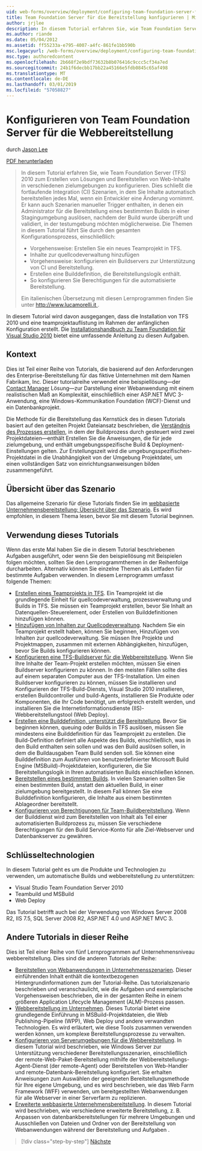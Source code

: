 ```yaml
---
uid: web-forms/overview/deployment/configuring-team-foundation-server-for-web-deployment/configuring-team-foundation-server-for-web-deployment
title: Team Foundation Server für die Bereitstellung konfigurieren | Microsoft-Dokumentation
author: jrjlee
description: In diesem Tutorial erfahren Sie, wie Team Foundation Server (TFS) 2010 zum Erstellen von Lösungen und Bereitstellen von Web-Inhalte in verschiedenen zielumgebungen zu konfigurieren. Dies...
ms.author: riande
ms.date: 05/04/2012
ms.assetid: ff55233a-e795-4007-a4fc-861fe1bb590b
msc.legacyurl: /web-forms/overview/deployment/configuring-team-foundation-server-for-web-deployment/configuring-team-foundation-server-for-web-deployment
msc.type: authoredcontent
ms.openlocfilehash: 2b668f2e9bdf73632b8b076416c9ccc5cf34a7ed
ms.sourcegitcommit: 24b1f6decbb17bb22a45166e5fdb0845c65af498
ms.translationtype: MT
ms.contentlocale: de-DE
ms.lasthandoff: 03/01/2019
ms.locfileid: "57058827"
---
```

<a name="configuring-team-foundation-server-for-web-deployment"></a>Konfigurieren von Team Foundation Server für die Webbereitstellung
====================
durch [Jason Lee](https://github.com/jrjlee)

[PDF herunterladen](https://msdnshared.blob.core.windows.net/media/MSDNBlogsFS/prod.evol.blogs.msdn.com/CommunityServer.Blogs.Components.WeblogFiles/00/00/00/63/56/8130.DeployingWebAppsInEnterpriseScenarios.pdf)

> In diesem Tutorial erfahren Sie, wie Team Foundation Server (TFS) 2010 zum Erstellen von Lösungen und Bereitstellen von Web-Inhalte in verschiedenen zielumgebungen zu konfigurieren. Dies schließt die fortlaufende Integration (CI) Szenarien, in dem Sie Inhalte automatisch bereitstellen jedes Mal, wenn ein Entwickler eine Änderung vornimmt. Er kann auch Szenarien manueller Trigger enthalten, in denen ein Administrator für die Bereitstellung eines bestimmten Builds in einer Stagingumgebung auslösen, nachdem der Build wurde überprüft und validiert, in der testumgebung möchten möglicherweise. Die Themen in diesem Tutorial führt Sie durch den gesamten Konfigurationsprozess, einschließlich:
> 
> - Vorgehensweise: Erstellen Sie ein neues Teamprojekt in TFS.
> - Inhalte zur quellcodeverwaltung hinzufügen
> - Vorgehensweise: konfigurieren ein Buildservers zur Unterstützung von CI und Bereitstellung.
> - Erstellen eine Builddefinition, die Bereitstellungslogik enthält.
> - So konfigurieren Sie Berechtigungen für die automatisierte Bereitstellung.
> 
> Ein italienischen Übersetzung mit diesen Lernprogrammen finden Sie unter [ http://www.lucamorelli.it ](http://www.lucamorelli.it).


In diesem Tutorial wird davon ausgegangen, dass die Installation von TFS 2010 und eine teamprojektauflistung im Rahmen der anfänglichen Konfiguration erstellt. Die [Installationshandbuch zu Team Foundation für Visual Studio 2010](https://go.microsoft.com/?linkid=9805132) bietet eine umfassende Anleitung zu diesen Aufgaben.

## <a name="context"></a>Kontext

Dies ist Teil einer Reihe von Tutorials, die basierend auf den Anforderungen des Enterprise-Bereitstellung für das fiktive Unternehmen mit dem Namen Fabrikam, Inc. Dieser tutorialreihe verwendet eine beispiellösung&#x2014;der [Contact Manager](../web-deployment-in-the-enterprise/the-contact-manager-solution.md) Lösung&#x2014;zur Darstellung einer Webanwendung mit einem realistischen Maß an Komplexität, einschließlich einer ASP.NET MVC 3-Anwendung, eine Windows-Kommunikation Foundation (WCF)-Dienst und ein Datenbankprojekt.

Die Methode für die Bereitstellung das Kernstück des in diesen Tutorials basiert auf den geteilten Projekt Dateiansatz beschrieben, die [Verständnis des Prozesses erstellen](../web-deployment-in-the-enterprise/understanding-the-build-process.md), in dem der Buildprozess durch gesteuert wird zwei Projektdateien&#x2014;enthält Erstellen Sie die Anweisungen, die für jede zielumgebung, und enthält umgebungsspezifische Build & Deployment-Einstellungen gelten. Zur Erstellungszeit wird die umgebungsspezifischen-Projektdatei in die Unabhängigkeit von der Umgebung Projektdatei, um einen vollständigen Satz von einrichtungsanweisungen bilden zusammengeführt.

## <a name="scenario-overview"></a>Übersicht über das Szenario

Das allgemeine Szenario für diese Tutorials finden Sie im [webbasierte Unternehmensbereitstellung: Übersicht über das Szenario](../deploying-web-applications-in-enterprise-scenarios/enterprise-web-deployment-scenario-overview.md). Es wird empfohlen, in diesem Thema lesen, bevor Sie mit diesem Tutorial beginnen.

## <a name="how-to-use-this-tutorial"></a>Verwendung dieses Tutorials

Wenn das erste Mal haben Sie die in diesem Tutorial beschriebenen Aufgaben ausgeführt, oder wenn Sie den beispiellösung mit Beispielen folgen möchten, sollten Sie den Lernprogrammthemen in der Reihenfolge durcharbeiten. Alternativ können Sie einzelne Themen als Leitfaden für bestimmte Aufgaben verwenden. In diesem Lernprogramm umfasst folgende Themen:

- [Erstellen eines Teamprojekts in TFS](creating-a-team-project-in-tfs.md). Ein Teamprojekt ist die grundlegende Einheit für quellcodeverwaltung, prozessverwaltung und Builds in TFS. Sie müssen ein Teamprojekt erstellen, bevor Sie Inhalt an Datenquellen-Steuerelement, oder Erstellen von Builddefinitionen hinzufügen können.
- [Hinzufügen von Inhalten zur Quellcodeverwaltung](adding-content-to-source-control.md). Nachdem Sie ein Teamprojekt erstellt haben, können Sie beginnen, Hinzufügen von Inhalten zur quellcodeverwaltung. Sie müssen Ihre Projekte und Projektmappen, zusammen mit externen Abhängigkeiten, hinzufügen, bevor Sie Builds konfigurieren können.
- [Konfigurieren eine TFS-Buildserver für die Webbereitstellung](configuring-a-tfs-build-server-for-web-deployment.md). Wenn Sie Ihre Inhalte der Team-Projekt erstellen möchten, müssen Sie einen Buildserver konfigurieren zu können. In den meisten Fällen sollte dies auf einem separaten Computer aus der TFS-Installation. Um einen Buildserver konfigurieren zu können, müssen Sie installieren und Konfigurieren der TFS-Build-Diensts, Visual Studio 2010 installieren, erstellen Buildcontroller und build-Agents, installieren Sie Produkte oder Komponenten, die Ihr Code benötigt, um erfolgreich erstellt werden, und installieren Sie die Internetinformationsdienste (IIS)-Webbereitstellungstool (Web Deploy).
- [Erstellen eine Builddefinition, unterstützt die Bereitstellung](creating-a-build-definition-that-supports-deployment.md). Bevor Sie beginnen können, queuing oder Builds in TFS auslösen, müssen Sie mindestens eine Builddefinition für das Teamprojekt zu erstellen. Die Build-Definition definiert alle Aspekte des Builds, einschließlich, was in den Build enthalten sein sollen und was den Build auslösen sollen, in dem die Buildausgaben Team Build senden soll. Sie können eine Builddefinition zum Ausführen von benutzerdefinierter Microsoft Build Engine (MSBuild)-Projektdateien, konfigurieren, die Sie Bereitstellungslogik in Ihren automatisierten Builds einschließen können.
- [Bereitstellen eines bestimmten Builds](deploying-a-specific-build.md). In vielen Szenarien sollten Sie einen bestimmten Build, anstatt den aktuellen Build, in einer zielumgebung bereitgestellt. In diesem Fall können Sie eine Builddefinition konfigurieren, die Inhalte aus einem bestimmten Ablageordner bereitstellt.
- [Konfigurieren von Berechtigungen für Team-Buildbereitstellung](configuring-permissions-for-team-build-deployment.md). Wenn der Builddienst wird zum Bereitstellen von Inhalt als Teil einer automatisierten Buildprozess zu, müssen Sie verschiedene Berechtigungen für den Build Service-Konto für alle Ziel-Webserver und Datenbankserver zu gewähren.

## <a name="key-technologies"></a>Schlüsseltechnologien

In diesem Tutorial geht es um die Produkte und Technologien zu verwenden, um automatische Builds und webbereitstellung zu unterstützen:

- Visual Studio Team Foundation Server 2010
- Teambuild und MSBuild
- Web Deploy

Das Tutorial betrifft auch bei der Verwendung von Windows Server 2008 R2, IIS 7.5, SQL Server 2008 R2, ASP.NET 4.0 und ASP.NET MVC 3.

## <a name="other-tutorials-in-this-series"></a>Andere Tutorials in dieser Reihe

Dies ist Teil einer Reihe von fünf Lernprogrammen auf Unternehmensniveau webbereitstellung. Dies sind die anderen Tutorials der Reihe:

- [Bereitstellen von Webanwendungen in Unternehmensszenarien](../deploying-web-applications-in-enterprise-scenarios/deploying-web-applications-in-enterprise-scenarios.md). Dieser einführenden Inhalt enthält die kontextbezogenen Hintergrundinformationen zum der Tutorial-Reihe. Das tutorialszenario beschrieben und veranschaulicht, wie die Aufgaben und exemplarische Vorgehensweisen beschrieben, die in der gesamten Reihe in einem größeren Application Lifecycle Management (ALM)-Prozess passen.
- [Webbereitstellung im Unternehmen](../web-deployment-in-the-enterprise/web-deployment-in-the-enterprise.md). Dieses Tutorial bietet eine grundlegende Einführung in MSBuild-Projektdateien, die Web Publishing-Pipeline (WPP), Web Deploy und andere verwandten Technologien. Es wird erläutert, wie diese Tools zusammen verwenden werden können, um komplexe Bereitstellungsprozesse zu verwalten.
- [Konfigurieren von Serverumgebungen für die Webbereitstellung](../configuring-server-environments-for-web-deployment/configuring-server-environments-for-web-deployment.md). In diesem Tutorial wird beschrieben, wie Windows Server zur Unterstützung verschiedener Bereitstellungsszenarien, einschließlich der remote-Web-Paket-Bereitstellung mithilfe der Webbereitstellungs-Agent-Dienst (der remote-Agent) oder Bereitstellen von Web-Handler und remote-Datenbank-Bereitstellung konfiguriert. Sie erhalten Anweisungen zum Auswählen der geeigneten Bereitstellungsmethode für Ihre eigene Umgebung, und es wird beschrieben, wie das Web Farm Framework (WFF) verwenden, um bereitgestellten Webanwendungen für alle Webserver in einer Serverfarm zu replizieren.
- [Erweiterte webbasierte Unternehmensbereitstellung](../advanced-enterprise-web-deployment/advanced-enterprise-web-deployment.md). In diesem Tutorial wird beschrieben, wie verschiedene erweiterte Bereitstellung, z. B. Anpassen von datenbankbereitstellungen für mehrere Umgebungen und Ausschließen von Dateien und Ordner von der Bereitstellung von Webanwendungen während der Bereitstellung und Aufgaben .

> [!div class="step-by-step"]
> [Nächste](creating-a-team-project-in-tfs.md)
